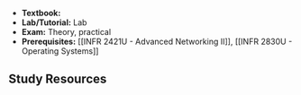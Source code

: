 - **Textbook:** 
- **Lab/Tutorial:** Lab
- **Exam:** Theory, practical
- **Prerequisites:** [[INFR 2421U - Advanced Networking II]], [[INFR 2830U - Operating Systems]]

## Study Resources
